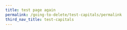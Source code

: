 ```yaml
---
title: test page again
permalink: /going-to-delete/test-capitals/permalink
third_nav_title: test-capitals
---
```

